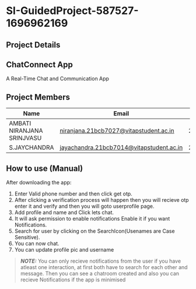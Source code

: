 # SI-GuidedProject-587527-1696962169
## Project Details
## ChatConnect App
A Real-Time Chat and Communication App

## Project Members


|Name|Email|Roll|
|----|-----|-------|
|AMBATI NIRANJANA SRINJVASU|niranjana.21bcb7027@vitapstudent.ac.in|21BCB7027|
|S.JAYCHANDRA|jayachandra.21bcb7014@vitapstudent.ac.in|21BCB7014| 

## How to use (Manual)
After downloading the app:
1) Enter Valid phone number and then click get otp.
2) After clicking a verification process will happen then you will recieve otp enter it and verify and then you will goto userprofile page.
3) Add profile and name and Click lets chat.
4) It will ask permission to enable notifications  Enable it if you want Notifications.
5) Search for user by clicking on the SearchIcon(Usenames are Case Sensitive).
6) You can now chat.
7) You can update profile pic and username
> **_NOTE:_** You can only recieve notifications from the user if you have atleast one interaction, at first both have to search for each other and message. Then you can see a chatroom created and also you can recieve Notifications if the app is minimised

